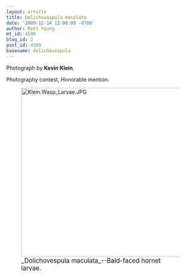 ```yaml
---
layout: article
title: Dolichovespula maculata
date: '2009-12-14 12:00:00 -0700'
author: Matt Young
mt_id: 4500
blog_id: 2
post_id: 4500
basename: dolichovespula
---
```

Photograph by **Kevin Klein**.

Photography contest, Honorable mention.


<figure>
<a href="http://en.wikipedia.org/wiki/Bald-faced_hornet"><img src="http://pandasthumb.org/archives/2009/12/13/Klein.Wasp_Larvae.JPG" alt="Klein.Wasp_Larvae.JPG" width="600" height="451" /></a>
<figcaption markdown="span"><big>_Dolichovespula maculata_--Bald-faced hornet larvae.</big>

</figcaption>
</figure>
